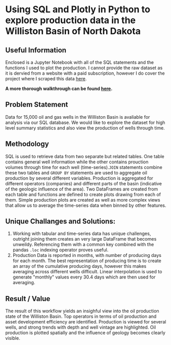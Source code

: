 # Using SQL and Plotly in Python to explore production data in the Williston Basin of North Dakota

## Useful Information

Enclosed is a Jupyter Notebook with all of the SQL statements and the functions I used to plot the production. I cannot provide the raw dataset as it is dervied from a website with a paid subscription, however I do cover the project where I scraped this data [here](https://github.com/johnodonnell123/Personal_Projects/tree/master/Scraping%20Oil%20Production%20with%20Scrapy). 

**A more thorough walkthrough can be found [here](https://johnodonnell123.github.io/pages/page_EDA.html).**

## Problem Statement 
Data for 15,000 oil and gas wells in the Williston Basin is avaliable for analysis via our SQL database. We would like to explore the dataset for high level summary statistics and also view the production of wells through time. 

## Methodology
SQL is used to retrieve data from two separate but related tables. One table contains general well information while the other contains prouction volumes through time for each well (time-series).`JOIN` statements combine these two tables and `GROUP BY` statements are used to aggregate oil production by several different variables. Production is aggregated for different operators (companies) and different parts of the basin (indicative of the geologic influence of the area). Two DataFrames are created from each table and functions are defined to create plots drawing from each of them. Simple production plots are created as well as more complex views that allow us to average the time-series data when binned by other features.

## Unique Challanges and Solutions:
1. Working with tabular and time-series data has unique challenges, outright joining them creates an very large DataFrame that becomes unweildy. Referencing them with a common key combined with the pandas `.loc` indexing operator proves useful.
2. Production Data is reported in months, with number of producing days for each month. The best representation of producing time is to create an array of the cumulative producing days, however this makes averaging across different wells difficult. Linear interpolation is used to generate "monthly" values every 30.4 days which are then used for averaging. 

## Result / Value
The result of this workflow yields an insighful view into the oil production state of the Williston Basin. Top operators in terms of oil production and asset development efficiency are identified. Production is viewed for several wells, and strong trends with depth and well vintage are highlighted. Oil production is plotted spatially and the influence of geology becomes clearly visible. 
